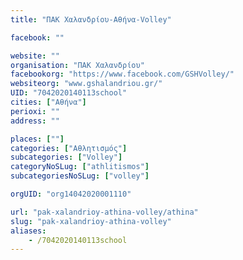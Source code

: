 ```yaml
---
title: "ΠΑΚ Χαλανδρίου-Αθήνα-Volley"

facebook: ""

website: ""
organisation: "ΠΑΚ Χαλανδρίου"
facebookorg: "https://www.facebook.com/GSHVolley/"
websiteorg: "www.gshalandriou.gr/"
UID: "7042020140113school"
cities: ["Αθήνα"]
perioxi: ""
address: ""

places: [""]
categories: ["Αθλητισμός"]
subcategories: ["Volley"]
categoryNoSLug: ["athlitismos"]
subcategoriesNoSLug: ["volley"]

orgUID: "org14042020001110"

url: "pak-xalandrioy-athina-volley/athina"
slug: "pak-xalandrioy-athina-volley"
aliases:
    - /7042020140113school
---
```





